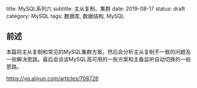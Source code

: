 title: MySQL系列六
subtitle: 主从复制、集群
date: 2019-08-17
status: draft
category: MySQL
tags: 数据库, 数据结构, MySQL

## 前述
本篇将主从复制和常见的MySQL集群方案。然后会分析主从复制不一致的问题及一些解决思路。最后会谈谈MySQL高可用的一些方案和主备监听自动切换的一些思路。

https://yq.aliyun.com/articles/708726